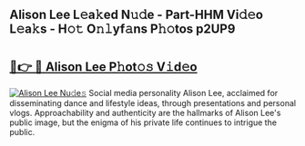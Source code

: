 ## Alison Lee L𝚎a𝚔ed N𝚞𝚍e - Part-HHM Vi𝚍𝚎o L𝚎a𝚔s - H𝚘𝚝 O𝚗𝚕yf𝚊ns P𝚑𝚘tos p2UP9

# <h2><a href="http://kf6p7j0.oniu.top/?m=Alison+Lee">🔗👉 🔴 Alison Lee P𝚑ot𝚘𝚜 V𝚒d𝚎o</a></h2>

[![Alison Lee Nu𝚍e𝚜](https://i.imgur.com/0qMVB7G.gif)](http://kf6p7j0.oniu.top/?m=Alison+Lee)
Social media personality Alison Lee, acclaimed for disseminating dance and lifestyle ideas, through presentations and personal vlogs. Approachability and authenticity are the hallmarks of Alison Lee's public image, but the enigma of his private life continues to intrigue the public.  
